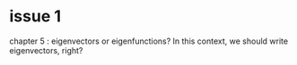 # issue 1
chapter 5 : eigenvectors or eigenfunctions?
In this context, we should write eigenvectors, right?


